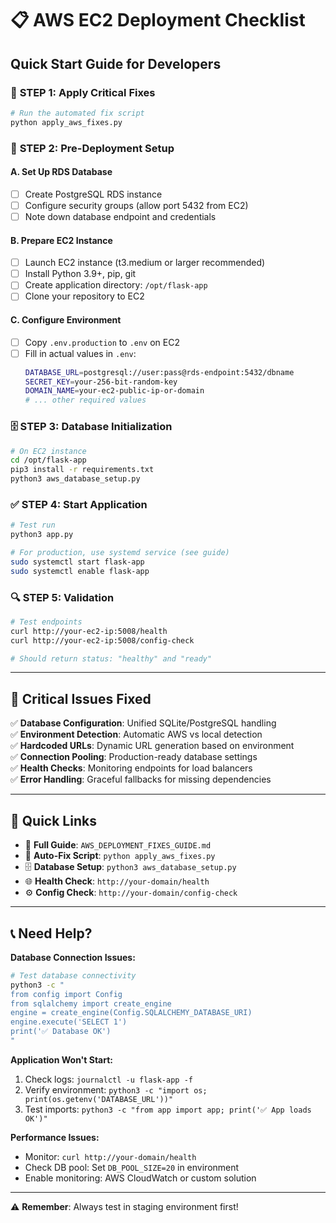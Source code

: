 # 📋 AWS EC2 Deployment Checklist

## Quick Start Guide for Developers

### 🚀 **STEP 1: Apply Critical Fixes**
```bash
# Run the automated fix script
python apply_aws_fixes.py
```

### 🔧 **STEP 2: Pre-Deployment Setup**

#### A. **Set Up RDS Database**
- [ ] Create PostgreSQL RDS instance
- [ ] Configure security groups (allow port 5432 from EC2)
- [ ] Note down database endpoint and credentials

#### B. **Prepare EC2 Instance**
- [ ] Launch EC2 instance (t3.medium or larger recommended)
- [ ] Install Python 3.9+, pip, git
- [ ] Create application directory: `/opt/flask-app`
- [ ] Clone your repository to EC2

#### C. **Configure Environment**
- [ ] Copy `.env.production` to `.env` on EC2
- [ ] Fill in actual values in `.env`:
  ```bash
  DATABASE_URL=postgresql://user:pass@rds-endpoint:5432/dbname
  SECRET_KEY=your-256-bit-random-key
  DOMAIN_NAME=your-ec2-public-ip-or-domain
  # ... other required values
  ```

### 🗄️ **STEP 3: Database Initialization**
```bash
# On EC2 instance
cd /opt/flask-app
pip3 install -r requirements.txt
python3 aws_database_setup.py
```

### ✅ **STEP 4: Start Application**
```bash
# Test run
python3 app.py

# For production, use systemd service (see guide)
sudo systemctl start flask-app
sudo systemctl enable flask-app
```

### 🔍 **STEP 5: Validation**
```bash
# Test endpoints
curl http://your-ec2-ip:5008/health
curl http://your-ec2-ip:5008/config-check

# Should return status: "healthy" and "ready"
```

---

## 🚨 **Critical Issues Fixed**

✅ **Database Configuration**: Unified SQLite/PostgreSQL handling  
✅ **Environment Detection**: Automatic AWS vs local detection  
✅ **Hardcoded URLs**: Dynamic URL generation based on environment  
✅ **Connection Pooling**: Production-ready database settings  
✅ **Health Checks**: Monitoring endpoints for load balancers  
✅ **Error Handling**: Graceful fallbacks for missing dependencies  

---

## 🔗 **Quick Links**

- 📖 **Full Guide**: `AWS_DEPLOYMENT_FIXES_GUIDE.md`
- 🔧 **Auto-Fix Script**: `python apply_aws_fixes.py`
- 🗄️ **Database Setup**: `python3 aws_database_setup.py`
- 🌐 **Health Check**: `http://your-domain/health`
- ⚙️ **Config Check**: `http://your-domain/config-check`

---

## 📞 **Need Help?**

**Database Connection Issues:**
```bash
# Test database connectivity
python3 -c "
from config import Config
from sqlalchemy import create_engine
engine = create_engine(Config.SQLALCHEMY_DATABASE_URI)
engine.execute('SELECT 1')
print('✅ Database OK')
"
```

**Application Won't Start:**
1. Check logs: `journalctl -u flask-app -f`
2. Verify environment: `python3 -c "import os; print(os.getenv('DATABASE_URL'))"`
3. Test imports: `python3 -c "from app import app; print('✅ App loads OK')"`

**Performance Issues:**
- Monitor: `curl http://your-domain/health`
- Check DB pool: Set `DB_POOL_SIZE=20` in environment
- Enable monitoring: AWS CloudWatch or custom solution

---

⚠️ **Remember**: Always test in staging environment first!